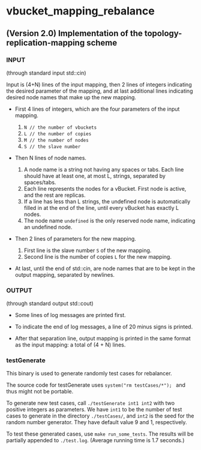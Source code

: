 vbucket_mapping_rebalance
=========================
(Version 2.0) Implementation of the topology-replication-mapping scheme
-------------------------

### INPUT

(through standard input std::cin)

Input is (4+N) lines of the input mapping, then 2 lines of integers
indicating the desired parameter of the mapping, and at last additional lines 
indicating desired node names that make up the new mapping.

* First 4 lines of integers, which are the four parameters of the input mapping.
    1. `N // the number of vbuckets`
    2. `L // the number of copies`
    3. `M // the number of nodes`
    4. `S // the slave number`

* Then N lines of node names.
    1. A node name is a string not having any spaces or tabs. Each line should have at least one, at most L, strings, separated by spaces/tabs.
    2. Each line represents the nodes for a vBucket. First node is active, and the rest are replicas.
    3. If a line has less than L strings, the undefined node is automatically filled in
at the end of the line, until every vBucket has exactly L nodes.
    4. The node name `undefined` is the only reserved node name, indicating an undefined node.

* Then 2 lines of parameters for the new mapping.
    1. First line is the slave number `S` of the new mapping.
    2. Second line is the number of copies `L` for the new mapping.

* At last, until the end of std::cin, are node names that are to be kept in the output mapping, separated by newlines.


### OUTPUT

(through standard output std::cout)

* Some lines of log messages are printed first.

* To indicate the end of log messages, a line of 20 minus signs is printed.

* After that separation line, output mapping is printed in the same format
as the input mapping: a total of (4 + N) lines.

### testGenerate

This binary is used to generate randomly test cases for rebalancer.

The source code for testGenerate uses `system("rm testCases/*"); ` and thus might not be portable.

To generate new test cases, call `./testGenerate int1 int2` with two positive integers as parameters. We have `int1` to be the number of test cases to generate in the directory `./testCases/`, and `int2` is the seed for the random number generator. They have default value 9 and 1, respectively.

To test these generated cases, use `make run_some_tests`. The results will be partially appended to `./test.log`. (Average running time is 1.7 seconds.)

